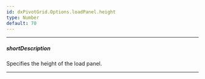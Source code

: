 ```yaml
---
id: dxPivotGrid.Options.loadPanel.height
type: Number
default: 70
---
```

---
##### shortDescription
Specifies the height of the load panel.

---
